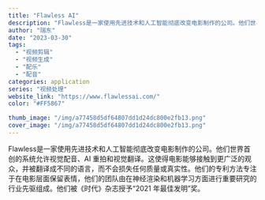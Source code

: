 ```yaml
---
title: "Flawless AI"
description: "Flawless是一家使用先进技术和人工智能彻底改变电影制作的公司。他们世界首创的系统允许视觉配音、AI 重拍和视觉翻译"
author: "瑞东"
date: "2023-03-30"
tags:
  - "视频剪辑"
  - "视频生成"
  - "配乐"
  - "配音"
categories: application
series: "视频处理"
website_link: "https://www.flawlessai.com/"
color: "#FF5867"

thumb_image: "/img/a77458d5df64807dd1d24dc800e2fb13.png"
cover_image: "/img/a77458d5df64807dd1d24dc800e2fb13.png"
---
```


Flawless是一家使用先进技术和人工智能彻底改变电影制作的公司。他们世界首创的系统允许视觉配音、AI 重拍和视觉翻译。这使得电影能够接触到更广泛的观众，并被翻译成不同的语言，而不会损失任何质量或真实性。他们的专利方法专注于在电影层面保留表情，他们的团队由在神经渲染和机器学习方面进行重要研究的行业先驱组成。他们被《时代》杂志授予“2021 年最佳发明”奖。